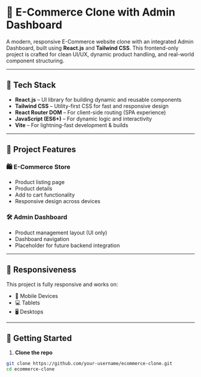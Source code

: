 # 🛒 E-Commerce Clone with Admin Dashboard

A modern, responsive E-Commerce website clone with an integrated Admin Dashboard, built using **React.js** and **Tailwind CSS**. This frontend-only project is crafted for clean UI/UX, dynamic product handling, and real-world component structuring.

---

## 🔧 Tech Stack

- **React.js** – UI library for building dynamic and reusable components  
- **Tailwind CSS** – Utility-first CSS for fast and responsive design  
- **React Router DOM** – For client-side routing (SPA experience)  
- **JavaScript (ES6+)** – For dynamic logic and interactivity  
- **Vite** – For lightning-fast development & builds

---

## 📁 Project Features

### 🛍️ E-Commerce Store
- Product listing page
- Product details
- Add to cart functionality
- Responsive design across devices

### 🛠️ Admin Dashboard
- Product management layout (UI only)
- Dashboard navigation
- Placeholder for future backend integration

---

## 📱 Responsiveness

This project is fully responsive and works on:
- 📱 Mobile Devices
- 💻 Tablets
- 🖥️ Desktops

---

## 🚀 Getting Started

1. **Clone the repo**
```bash
git clone https://github.com/your-username/ecommerce-clone.git
cd ecommerce-clone
